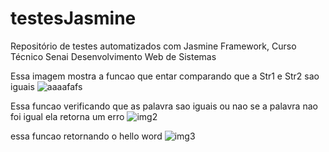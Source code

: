 # testesJasmine
Repositório de testes automatizados com Jasmine Framework, Curso Técnico Senai Desenvolvimento Web de Sistemas

Essa imagem mostra a funcao que entar comparando que a Str1 e Str2 sao iguais
![aaaafafs](https://user-images.githubusercontent.com/85997077/158916230-0b9f8cb0-e7be-45a9-8f8d-610ec07fe7ab.PNG)

Essa funcao verificando que as palavra sao iguais ou nao se a palavra nao foi igual ela retorna um erro
![img2](https://user-images.githubusercontent.com/85997077/158917399-3c02986a-fc38-4a60-9dbb-3584a112089b.PNG)

essa funcao retornando o hello word
![img3](https://user-images.githubusercontent.com/85997077/158917016-401a4c23-6793-4f5c-8ed6-315a8944cf8d.PNG)
